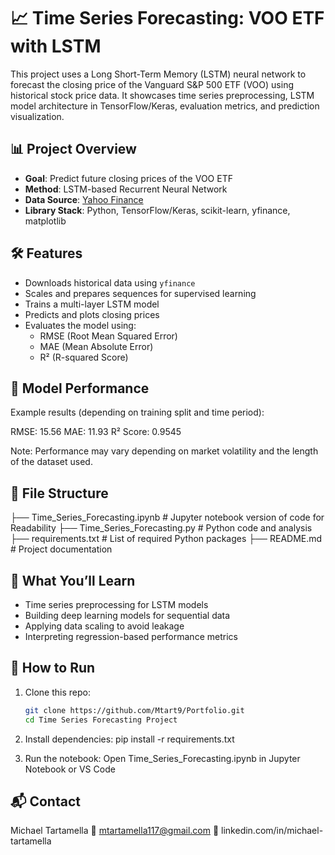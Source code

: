 # 📈 Time Series Forecasting: VOO ETF with LSTM

This project uses a Long Short-Term Memory (LSTM) neural network to forecast the closing price of the Vanguard S&P 500 ETF (VOO) using historical stock price data. It showcases time series preprocessing, LSTM model architecture in TensorFlow/Keras, evaluation metrics, and prediction visualization.

## 📊 Project Overview

- **Goal**: Predict future closing prices of the VOO ETF
- **Method**: LSTM-based Recurrent Neural Network
- **Data Source**: [Yahoo Finance](https://finance.yahoo.com/)
- **Library Stack**: Python, TensorFlow/Keras, scikit-learn, yfinance, matplotlib

## 🛠️ Features

- Downloads historical data using `yfinance`
- Scales and prepares sequences for supervised learning
- Trains a multi-layer LSTM model
- Predicts and plots closing prices
- Evaluates the model using:
  - RMSE (Root Mean Squared Error)
  - MAE (Mean Absolute Error)
  - R² (R-squared Score)

## 🧪 Model Performance

Example results (depending on training split and time period):

RMSE: 15.56
MAE: 11.93
R² Score: 0.9545

Note: Performance may vary depending on market volatility and the length of the dataset used.

## 📂 File Structure

├── Time_Series_Forecasting.ipynb  # Jupyter notebook version of code for Readability
├── Time_Series_Forecasting.py     # Python code and analysis
├── requirements.txt               # List of required Python packages
├── README.md                      # Project documentation

## 🧠 What You’ll Learn

- Time series preprocessing for LSTM models
- Building deep learning models for sequential data
- Applying data scaling to avoid leakage
- Interpreting regression-based performance metrics

## 📌 How to Run

1. Clone this repo:
   ```bash
   git clone https://github.com/Mtart9/Portfolio.git
   cd Time Series Forecasting Project

2. Install dependencies:
pip install -r requirements.txt

3. Run the notebook:
Open Time_Series_Forecasting.ipynb in Jupyter Notebook or VS Code

## 📬 Contact

Michael Tartamella
📧 mtartamella117@gmail.com
🔗 linkedin.com/in/michael-tartamella
